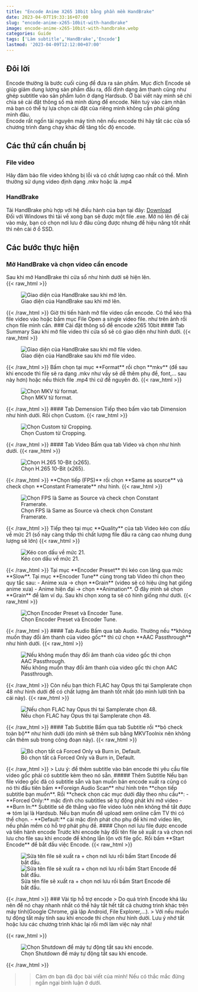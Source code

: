 ```yaml
---
title: "Encode Anime X265 10bit bằng phần mềm HandBrake"
date: 2023-04-07T19:33:16+07:00
slug: "encode-anime-x265-10bit-with-handbrake"
image: encode-anime-x265-10bit-with-handbrake.webp
categories: Guide
tags: ['Làm subtitle','HandBrake','Encode']
lastmod: '2023-04-09T12:12:00+07:00'
---
```

## Đôi lời
Encode thường là bước cuối cùng để đưa ra sản phẩm. Mục đích Encode sẽ giúp giảm dung lượng sản phẩm đầu ra, đổi định dạng âm thanh cũng như ghép subtitle vào sản phẩm luôn ở dạng Hardsub. Ở bài viết này mình sẽ chỉ chia sẻ cài đặt thông số mà mình dùng để encode. Nên tuỳ vào cảm nhân mà bạn có thể tự lựa chọn cài đặt của riêng mình không cần phải giống mình đâu.   
Encode rất ngốn tài nguyên máy tính nên nếu encode thì hãy tắt các cửa sổ chương trình đang chạy khác để tăng tốc độ encode.   
## Các thứ cần chuẩn bị
### File video   
Hãy đảm bảo file video không bị lỗi và có chất lượng cao nhất có thể. Mình thường sử dụng video định dạng .mkv hoặc là .mp4
### HandBrake   
Tải HandBrake phù hợp với hệ điều hành của bạn tại đây: [Download](https://handbrake.fr/downloads.php)   
Đối với Windows thì tải về xong bạn sẽ được một file .exe. Mở nó lên để cài vào máy, bạn có chọn nơi lưu ở đâu cũng được nhưng để hiệu năng tốt nhất thì nên cài ở ổ SSD.   
## Các bước thực hiện   
### Mở HandBrake và chọn video cần encode    
Sau khi mở HandBrake thì cửa sổ như hình dưới sẽ hiện lên.   
{{< raw_html >}}  
<p align="center">
	<figure>
		<img src="/handbrake-1.webp" loading="lazy" title="Giao diện của HandBrake sau khi mở lên." alt="Giao diện của HandBrake sau khi mở lên.">
		<figcaption>Giao diện của HandBrake sau khi mở lên.</figcaption>	
	</figure>
</p>
{{< /raw_html >}}  
Giờ thì tiến hành mở file video cần encode. Có thể kéo thả file video vào hoặc bấm mục File Open a single video file. như trên ảnh rồi chọn file mình cần.
### Cài đặt thông số để encode x265 10bit   
#### Tab Summary
Sau khi mở file video thì cửa sổ sẽ có giao diện như hình dưới.
{{< raw_html >}}  
<p align="center">
	<figure>
		<img src="/handbrake-2.webp" loading="lazy" title="Giao diện của HandBrake sau khi mở file video." alt="Giao diện của HandBrake sau khi mở file video.">
		<figcaption>Giao diện của HandBrake sau khi mở file video.</figcaption>	
	</figure>
</p>
{{< /raw_html >}}  
Bấm chọn tại mục **Format** rồi chọn **mkv** (để sau khi encode thì file sẽ ra dạng .mkv như vầy sẽ dễ thêm phụ để, font,… sau này hơn) hoặc nếu thích file .mp4 thì cứ để nguyên đó.
{{< raw_html >}}  
<p align="center">
	<figure>
		<img src="/handbrake-3.webp" loading="lazy" title="Chọn MKV từ format." alt="Chọn MKV từ format.">
		<figcaption>Chọn MKV từ format.</figcaption>	
	</figure>
</p>
{{< /raw_html >}}  
#### Tab Demension   
Tiếp theo bấm vào tab Dimension như hình dưới. Rồi chọn Custom.   
{{< raw_html >}}  
<p align="center">
	<figure>
		<img src="/handbrake-4.webp" loading="lazy" title="Chọn Custom từ Cropping." alt="Chọn Custom từ Cropping.">
		<figcaption>Chọn Custom từ Cropping.</figcaption>	
	</figure>
</p>
{{< /raw_html >}} 
#### Tab Video   
Bấm qua tab Video và chọn như hình dưới.   
{{< raw_html >}}  
<p align="center">
	<figure>
		<img src="/handbrake-5.webp" loading="lazy" title="Chọn H.265 10-Bit (x265)." alt="Chọn H.265 10-Bit (x265).">
		<figcaption>Chọn H.265 10-Bit (x265).</figcaption>	
	</figure>
</p>
{{< /raw_html >}} 
**Chọn tiếp (FPS)** rồi chọn **Same as source** và check chọn **Constant Framerate** như hình.   
{{< raw_html >}}  
<p align="center">
	<figure>
		<img src="/handbrake-6.webp" loading="lazy" title="Chọn FPS là Same as Source và check chọn Constant Framerate." alt="Chọn FPS là Same as Source và check chọn Constant Framerate.">
		<figcaption>Chọn FPS là Same as Source và check chọn Constant Framerate.</figcaption>	
	</figure>
</p>
{{< /raw_html >}} 
Tiếp theo tại mục **Quality** của tab Video kéo con dấu về mức 21 (số này càng thấp thì chất lượng file đầu ra càng cao nhưng dung lượng sẽ lớn)   
{{< raw_html >}}  
<p align="center">
	<figure>
		<img src="/handbrake-7.webp" loading="lazy" title="Kéo con dấu về mức 21." alt="Kéo con dấu về mức 21.">
		<figcaption>Kéo con dấu về mức 21.</figcaption>	
	</figure>
</p>
{{< /raw_html >}} 
Tại mục **Encoder Preset** thì kéo con lăng qua mức **Slow**.   
Tại mục **Encoder Tune** cùng trong tab Video thì chọn theo quy tắc sau:   
- Anime xưa -> chọn **Grain** (video sẽ có hiệu ứng hạt giống anime xưa)   
- Anime hiện đại -> chọn **Animation**.   
Ở đây mình sẽ chọn **Grain** để làm ví dụ. Sau khi chọn xong ta sẽ có hình giống như dưới.
{{< raw_html >}}  
<p align="center">
	<figure>
		<img src="/handbrake-8.webp" loading="lazy" title="Chọn Encoder Preset và Encoder Tune." alt="Chọn Encoder Preset và Encoder Tune.">
		<figcaption>Chọn Encoder Preset và Encoder Tune.</figcaption>	
	</figure>
</p>
{{< /raw_html >}} 
#### Tab Audio   
Bấm qua tab Audio. Thường nếu **không muốn thay đổi âm thanh của video gốc** thì cứ chọn **AAC Passthrough** như hình dưới.   
{{< raw_html >}}  
<p align="center">
	<figure>
		<img src="/handbrake-9.0.webp" loading="lazy" title="Nếu không muốn thay đổi âm thanh của video gốc thì chọn AAC Passthrough." alt="Nếu không muốn thay đổi âm thanh của video gốc thì chọn AAC Passthrough.">
		<figcaption>Nếu không muốn thay đổi âm thanh của video gốc thì chọn AAC Passthrough.</figcaption>	
	</figure>
</p>
{{< /raw_html >}} 
Còn nếu bạn thích FLAC hay Opus thì tại Samplerate chọn 48 như hình dưới để có chất lượng âm thanh tốt nhất (do mình lười tính ba cái này).
{{< raw_html >}}  
<p align="center">
	<figure>
		<img src="/handbrake-9.webp" loading="lazy" title="Nếu chọn FLAC hay Opus thì tại Samplerate chọn 48." alt="Nếu chọn FLAC hay Opus thì tại Samplerate chọn 48.">
		<figcaption>Nếu chọn FLAC hay Opus thì tại Samplerate chọn 48.</figcaption>	
	</figure>
</p>
{{< /raw_html >}} 
#### Tab Subtitle   
Bấm qua tab Subtitle rồi **bỏ check toàn bộ** như hình dưới (do mình sẽ thêm sub bằng MKVToolnix nên không cần thêm sub trong công đoạn này).
{{< raw_html >}}  
<p align="center">
	<figure>
		<img src="/handbrake-10.webp" loading="lazy" title="Bỏ chọn tất cả Forced Only và Burn in, Default." alt="Bỏ chọn tất cả Forced Only và Burn in, Default.">
		<figcaption>Bỏ chọn tất cả Forced Only và Burn in, Default.</figcaption>	
	</figure>
</p>
{{< /raw_html >}} 
> Lưu ý: để thêm subtitle vào bản encode thì yêu cầu file video gốc phải có subtitle kèm theo nó sẵn.   
##### Thêm Subtitle   
Nếu bạn file video gốc đã có subtitle sẵn và bạn muốn bản encode xuất ra cũng có nó thì đầu tiên bấm **Foreign Audio Scan** như hình trên **chọn tiếp subtitle bạn muốn**. Rồi **check chọn các mục dưới đây theo nhu cầu**:
- **Forced Only:** mặc định cho subtitles sẽ tự động phát khi mở video   
- **Burn In:** Subtitle sẽ đè thẳng vào file video luôn nên không thể tắt được => tóm lại là Hardsub. Nếu bạn muốn để upload xem online cắm TV thì có thể chọn.   
- **Default:** cài mặc định phát cho phụ đề khi mở video lên, nếu phần mềm có hỗ trợ phát phụ đề.  
#### Chọn nơi lưu file được encode và tiến hành encode   
Trước khi encode hãy đổi tên file sẽ xuất ra và chọn nơi lưu cho file sau khi encode để không lẫn lộn với file gốc. Rồi bấm **Start Encode** để bắt đầu việc Encode.   
{{< raw_html >}}  
<p align="center">
	<figure>
		<img src="/handbrake-11.webp" loading="lazy" title="Sửa tên file sẽ xuất ra + chọn nơi lưu rồi bấm Start Encode để bắt đầu." alt="Sửa tên file sẽ xuất ra + chọn nơi lưu rồi bấm Start Encode để bắt đầu.">
		<img src="/handbrake-12.webp" loading="lazy" title="Sửa tên file sẽ xuất ra + chọn nơi lưu rồi bấm Start Encode để bắt đầu." alt="Sửa tên file sẽ xuất ra + chọn nơi lưu rồi bấm Start Encode để bắt đầu.">
		<figcaption>Sửa tên file sẽ xuất ra + chọn nơi lưu rồi bấm Start Encode để bắt đầu.</figcaption>	
	</figure>
</p>
{{< /raw_html >}} 
### Vài tip hỗ trợ encode
> Do quá trình Encode khá lâu nên để nó chạy nhanh nhất có thể hãy tắt hết tất cả chương trình khác trên máy tính(Google Chrome, giả lập Android, File Explorer,...).   
> Với nếu muốn tự động tắt máy tính sau khi encode thì chọn như hình dưới. Lưu ý nhớ tắt hoặc lưu các chương trình khác lại rồi mới làm việc này nhá!

{{< raw_html >}}  
<p align="center">
	<figure>
		<img src="/handbrake-13.webp" loading="lazy" title="Chọn Shutdown để máy tự động tắt sau khi encode." alt="Chọn Shutdown để máy tự động tắt sau khi encode.">
		<figcaption>Chọn Shutdown để máy tự động tắt sau khi encode.</figcaption>	
	</figure>
</p>
{{< /raw_html >}} 

>> Cảm ơn bạn đã đọc bài viết của mình! Nếu có thắc mắc đừng ngần ngại bình luận ở dưới.
